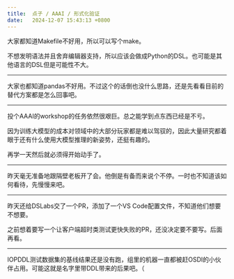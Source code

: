 ```yaml
---
title:  点子 / AAAI / 形式化验证
date:   2024-12-07 15:43:13 +0800
---
```


大家都知道Makefile不好用，所以可以写个make。

不想发明语法并且舍弃编辑器支持，所以应该会做成Python的DSL。也可能是其他语言的DSL但是可能性不大。

----

大家也都知道pandas不好用。不过这个的话倒也没什么思路，还是先看看目前的替代方案都是怎么回事吧。

----

投个AAAI的workshop的任务依然很艰巨。总之能学到点东西已经是不亏。

因为训练大模型的成本对领域中的大部分玩家都是难以驾驭的，因此大量研究都着眼于还有什么使用大模型推理的新姿势，还挺有趣的。

再学一天然后就必须得开始动手了。

----

昨天毫无准备地跟隔壁老板开了会。他倒是有备而来说个不停。一时也不知道该如何看待，先慢慢来吧。

----

昨天还给DSLabs交了一个PR，添加了一个VS Code配置文件，不知道他们想要不想要。

之前想着要写一个让客户端超时类测试更快失败的PR，还没决定要不要写。后面再看。

----

IOPDDL测试数据集的基线结果还是没有跑，组里的机器一直都被赶OSDI的小伙伴占用。可能这就是名字里带DDL带来的后果吧。（
